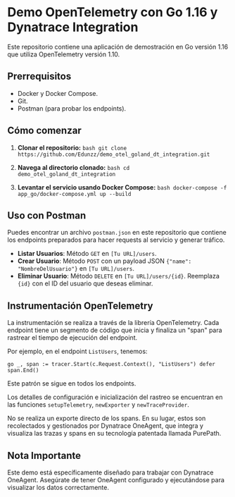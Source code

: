 # Demo OpenTelemetry con Go 1.16 y Dynatrace Integration

Este repositorio contiene una aplicación de demostración en Go versión 1.16 que utiliza OpenTelemetry versión 1.10.

## Prerrequisitos

- Docker y Docker Compose.
- Git.
- Postman (para probar los endpoints).

## Cómo comenzar

1. **Clonar el repositorio:**
   `bash
   git clone https://github.com/Edunzz/demo_otel_goland_dt_integration.git
   `

2. **Navega al directorio clonado:**
`bash
   cd demo_otel_goland_dt_integration
`

3. **Levantar el servicio usando Docker Compose:**
`bash
   docker-compose -f app_go/docker-compose.yml up --build
`

## Uso con Postman

Puedes encontrar un archivo `postman.json` en este repositorio que contiene los endpoints preparados para hacer requests al servicio y generar tráfico.

- **Listar Usuarios**: Método `GET` en `[Tu URL]/users`.
- **Crear Usuario**: Método `POST` con un payload JSON `{"name": "NombreDelUsuario"}` en `[Tu URL]/users`.
- **Eliminar Usuario**: Método `DELETE` en `[Tu URL]/users/{id}`. Reemplaza `{id}` con el ID del usuario que deseas eliminar.

## Instrumentación OpenTelemetry

La instrumentación se realiza a través de la librería OpenTelemetry. Cada endpoint tiene un segmento de código que inicia y finaliza un "span" para rastrear el tiempo de ejecución del endpoint.

Por ejemplo, en el endpoint `ListUsers`, tenemos:

`go
_, span := tracer.Start(c.Request.Context(), "ListUsers")
defer span.End()
`

Este patrón se sigue en todos los endpoints.

Los detalles de configuración e inicialización del rastreo se encuentran en las funciones `setupTelemetry`, `newExporter` y `newTraceProvider`.

No se realiza un exporte directo de los spans. En su lugar, estos son recolectados y gestionados por Dynatrace OneAgent, que integra y visualiza las trazas y spans en su tecnología patentada llamada PurePath.

## Nota Importante

Este demo está específicamente diseñado para trabajar con Dynatrace OneAgent. Asegúrate de tener OneAgent configurado y ejecutándose para visualizar los datos correctamente.
